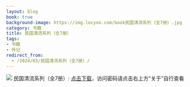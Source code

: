 ```yaml
---
layout: blog
book: true
background-image: https://img.locyoo.com/book民国清流系列（全7册）.jpg
category: 书籍
title: 民国清流系列（全7册）
tags:
- 书籍
- 传记
redirect_from:
  - /2024/03/民国清流系列（全7册）/
---
```

![](https://img.locyoo.com/book民国清流系列（全7册）.jpg)
民国清流系列（全7册）: <a name = "ref1" href="https://url18.ctfile.com/f/50983618-1060770469-338a8b?p=3619">点击下载</a>，访问密码请点击右上方“关于”自行查看